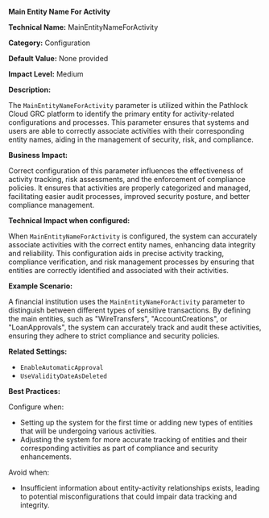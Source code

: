 **Main Entity Name For Activity**

**Technical Name:** MainEntityNameForActivity

**Category:** Configuration

**Default Value:** None provided

**Impact Level:** Medium

**Description:**

The `MainEntityNameForActivity` parameter is utilized within the Pathlock Cloud GRC platform to identify the primary entity for activity-related configurations and processes. This parameter ensures that systems and users are able to correctly associate activities with their corresponding entity names, aiding in the management of security, risk, and compliance.

**Business Impact:**

Correct configuration of this parameter influences the effectiveness of activity tracking, risk assessments, and the enforcement of compliance policies. It ensures that activities are properly categorized and managed, facilitating easier audit processes, improved security posture, and better compliance management.

**Technical Impact when configured:**

When `MainEntityNameForActivity` is configured, the system can accurately associate activities with the correct entity names, enhancing data integrity and reliability. This configuration aids in precise activity tracking, compliance verification, and risk management processes by ensuring that entities are correctly identified and associated with their activities.

**Example Scenario:**

A financial institution uses the `MainEntityNameForActivity` parameter to distinguish between different types of sensitive transactions. By defining the main entities, such as "WireTransfers", "AccountCreations", or "LoanApprovals", the system can accurately track and audit these activities, ensuring they adhere to strict compliance and security policies.

**Related Settings:**

- `EnableAutomaticApproval`
- `UseValidityDateAsDeleted`

**Best Practices:** 

Configure when:
- Setting up the system for the first time or adding new types of entities that will be undergoing various activities.
- Adjusting the system for more accurate tracking of entities and their corresponding activities as part of compliance and security enhancements.

Avoid when:
- Insufficient information about entity-activity relationships exists, leading to potential misconfigurations that could impair data tracking and integrity.
